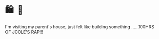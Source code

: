#       🛍️             🛒

I'm visiting my parent's house, just felt like building something ......100HRS OF JCOLE'S RAP!!!